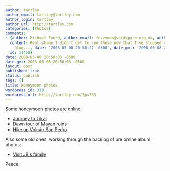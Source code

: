 ```yaml
---
author: tartley
author_email: tartley@tartley.com
author_login: tartley
author_url: http://tartley.com
categories: [Photos]
comments:
- {author: Michael Foord, author_email: fuzzyman@voidspace.org.uk, author_url: 'http://www.ironpythoninaction.com/',
  content: Real shame I didn't get to see these now that I've stopped reading your
    blog..., date: '2008-05-08 20:58:27 -0500', date_gmt: '2008-05-08 20:58:27 -0500',
  id: 11450}
date: 2008-05-08 20:50:03 -0500
date_gmt: 2008-05-08 20:50:03 -0500
layout: post
published: true
status: publish
tags: []
title: Honeymoon photos
wordpress_id: 333
wordpress_url: http://tartley.com/?p=333
---
```


Some honeymoon photos are online:

- [Journey to Tikal](https://photos.google.com/album/AF1QipNdpyLpG4OxnmmOm4IJgE4TfnFshCIMMY_lGu6vh)
- [Dawn tour of Mayan ruins](https://photos.google.com/album/AF1QipNSFJm_uHAdIvPtmDtOLI1J26u9QPcWJvoTHimK)
- [Hike up Volcán San Pedro](https://photos.google.com/album/AF1QipMna0ZW7KfPoEGV_0qY9eKQGjjnheZD7fQBuGBS)

Also some old ones, working through the backlog of pre online album
photos:

- [Visit JB's family](https://photos.google.com/album/AF1QipNXeuPyr90ZOVb3RIrzhHCb3405YWKja3qnkts7h)

Peace.
